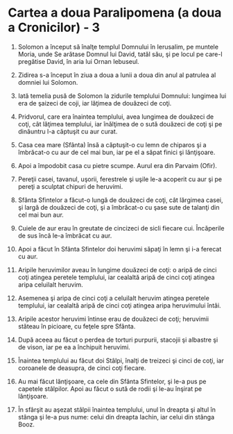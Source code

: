 # Cartea a doua Paralipomena (a doua a Cronicilor) - 3

1. Solomon a început să înalţe templul Domnului în Ierusalim, pe muntele Moria, unde Se arătase Domnul lui David, tatăl său, şi pe locul pe care-l pregătise David, în aria lui Ornan Iebuseul. 

2. Zidirea s-a început în ziua a doua a lunii a doua din anul al patrulea al domniei lui Solomon. 

3. Iată temelia pusă de Solomon la zidurile templului Domnului: lungimea lui era de şaizeci de coji, iar lăţimea de douăzeci de coţi. 

4. Pridvorul, care era înaintea templului, avea lungimea de douăzeci de coţi, cât lăţimea templului, iar înălţimea de o sută douăzeci de coţi şi pe dinăuntru l-a căptuşit cu aur curat. 

5. Casa cea mare (Sfânta) însă a căptuşit-o cu lemn de chiparos şi a îmbrăcat-o cu aur de cel mai bun, iar pe el a săpat finici şi lănţişoare. 

6. Apoi a împodobit casa cu pietre scumpe. Aurul era din Parvaim (Ofir). 

7. Pereţii casei, tavanul, uşorii, ferestrele şi uşile le-a acoperit cu aur şi pe pereţi a sculptat chipuri de heruvimi. 

8. Sfânta Sfintelor a făcut-o lungă de douăzeci de coţi, cât lărgimea casei, şi largă de douăzeci de coţi, şi a îmbrăcat-o cu şase sute de talanţi din cel mai bun aur. 

9. Cuiele de aur erau în greutate de cincizeci de sicli fiecare cui. Încăperile de sus încă le-a îmbrăcat cu aur. 

10. Apoi a făcut în Sfânta Sfintelor doi heruvimi săpaţi în lemn şi i-a ferecat cu aur. 

11. Aripile heruvimilor aveau în lungime douăzeci de coţi: o aripă de cinci coţi atingea peretele templului, iar cealaltă aripă de cinci coţi atingea aripa celuilalt heruvim. 

12. Asemenea şi aripa de cinci coţi a celuilalt heruvim atingea peretele templului, iar cealaltă aripă de cinci coţi atingea aripa heruvimului întâi. 

13. Aripile acestor heruvimi întinse erau de douăzeci de coţi; heruvimii stăteau în picioare, cu feţele spre Sfânta. 

14. După aceea au făcut o perdea de torturi purpurii, stacojii şi albastre şi de vison, iar pe ea a închipuit heruvimi. 

15. Înaintea templului au făcut doi Stâlpi, înalţi de treizeci şi cinci de coţi, iar coroanele de deasupra, de cinci coţi fiecare. 

16. Au mai făcut lănţişoare, ca cele din Sfânta Sfintelor, şi le-a pus pe capetele stâlpilor. Apoi au făcut o sută de rodii şi le-au înşirat pe lănţişoare. 

17. În sfârşit au aşezat stâlpii înaintea templului, unul în dreapta şi altul în stânga şi le-a pus nume: celui din dreapta Iachin, iar celui din stânga Booz. 

